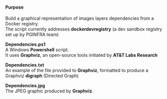 #### Purpose
Build a graphical representation of images layers dependencies from a Docker registry.  
The script currently addresses **dockerdevregistry** (a dev sandbox registry set up by PGINFRA team)

**Dependencies.ps1**</span>  
A Windows **Powershell** script.  
It uses **Graphviz**, an open-source tools initiated by **AT&T Labs Research**

**Dependencies.txt**  
An example of the file provided to **Graphviz**, formatted to produce a Graphviz **digraph** (Directed Graph)

**Dependencies.jpg**  
The JPEG graphic produced by **Graphviz**.
